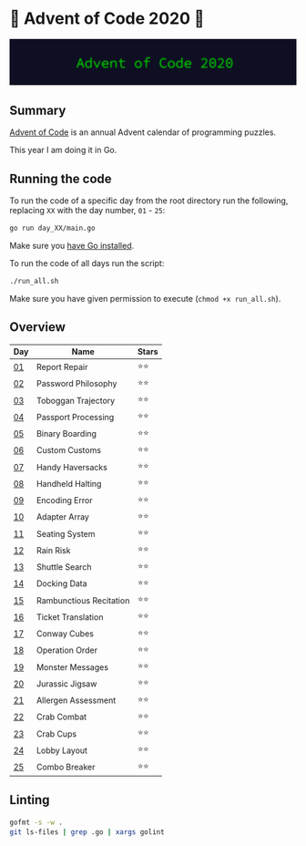 # 🎄 Advent of Code 2020 🎄

![AoC2020 logo](https://raw.githubusercontent.com/orfeasa/advent-of-code-2020/main/header.png)

## Summary

[Advent of Code](http://adventofcode.com/) is an annual Advent calendar of programming puzzles.

This year I am doing it in Go.

## Running the code

To run the code of a specific day from the root directory run the following, replacing `XX` with the day number, `01` - `25`:

```sh
go run day_XX/main.go
```

Make sure you [have Go installed](https://golang.org/doc/install).

To run the code of all days run the script:

```sh
./run_all.sh
```

Make sure you have given permission to execute (`chmod +x run_all.sh`).

## Overview

| Day                                        | Name                    | Stars |
| ------------------------------------------ | ----------------------- | ----- |
| [01](https://adventofcode.com/2020/day/1)  | Report Repair           | ⭐⭐    |
| [02](https://adventofcode.com/2020/day/2)  | Password Philosophy     | ⭐⭐    |
| [03](https://adventofcode.com/2020/day/3)  | Toboggan Trajectory     | ⭐⭐    |
| [04](https://adventofcode.com/2020/day/4)  | Passport Processing     | ⭐⭐    |
| [05](https://adventofcode.com/2020/day/5)  | Binary Boarding         | ⭐⭐    |
| [06](https://adventofcode.com/2020/day/6)  | Custom Customs          | ⭐⭐    |
| [07](https://adventofcode.com/2020/day/7)  | Handy Haversacks        | ⭐⭐    |
| [08](https://adventofcode.com/2020/day/8)  | Handheld Halting        | ⭐⭐    |
| [09](https://adventofcode.com/2020/day/9)  | Encoding Error          | ⭐⭐    |
| [10](https://adventofcode.com/2020/day/10) | Adapter Array           | ⭐⭐    |
| [11](https://adventofcode.com/2020/day/11) | Seating System          | ⭐⭐    |
| [12](https://adventofcode.com/2020/day/12) | Rain Risk               | ⭐⭐    |
| [13](https://adventofcode.com/2020/day/13) | Shuttle Search          | ⭐⭐    |
| [14](https://adventofcode.com/2020/day/14) | Docking Data            | ⭐⭐    |
| [15](https://adventofcode.com/2020/day/15) | Rambunctious Recitation | ⭐⭐    |
| [16](https://adventofcode.com/2020/day/16) | Ticket Translation      | ⭐⭐    |
| [17](https://adventofcode.com/2020/day/17) | Conway Cubes            | ⭐⭐    |
| [18](https://adventofcode.com/2020/day/18) | Operation Order         | ⭐⭐    |
| [19](https://adventofcode.com/2020/day/19) | Monster Messages        | ⭐⭐    |
| [20](https://adventofcode.com/2020/day/20) | Jurassic Jigsaw         | ⭐⭐    |
| [21](https://adventofcode.com/2020/day/21) | Allergen Assessment     | ⭐⭐    |
| [22](https://adventofcode.com/2020/day/22) | Crab Combat             | ⭐⭐    |
| [23](https://adventofcode.com/2020/day/23) | Crab Cups               | ⭐⭐    |
| [24](https://adventofcode.com/2020/day/24) | Lobby Layout            | ⭐⭐    |
| [25](https://adventofcode.com/2020/day/25) | Combo Breaker           | ⭐⭐    |

## Linting

```sh
gofmt -s -w .
git ls-files | grep .go | xargs golint
```
